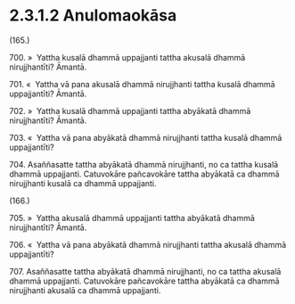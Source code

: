 # 2.3.1.2 Anulomaokāsa

(165.)

700\. »  Yattha kusalā dhammā uppajjanti tattha akusalā dhammā nirujjhantīti? Āmantā.

701\. «  Yattha vā pana akusalā dhammā nirujjhanti tattha kusalā dhammā uppajjantīti? Āmantā.

702\. »  Yattha kusalā dhammā uppajjanti tattha abyākatā dhammā nirujjhantīti? Āmantā.

703\. «  Yattha vā pana abyākatā dhammā nirujjhanti tattha kusalā dhammā uppajjantīti?

704\. Asaññasatte tattha abyākatā dhammā nirujjhanti, no ca tattha kusalā dhammā uppajjanti. Catuvokāre pañcavokāre tattha abyākatā ca dhammā nirujjhanti kusalā ca dhammā uppajjanti.

(166.)

705\. »  Yattha akusalā dhammā uppajjanti tattha abyākatā dhammā nirujjhantīti? Āmantā.

706\. «  Yattha vā pana abyākatā dhammā nirujjhanti tattha akusalā dhammā uppajjantīti?

707\. Asaññasatte tattha abyākatā dhammā nirujjhanti, no ca tattha akusalā dhammā uppajjanti. Catuvokāre pañcavokāre tattha abyākatā ca dhammā nirujjhanti akusalā ca dhammā uppajjanti.

